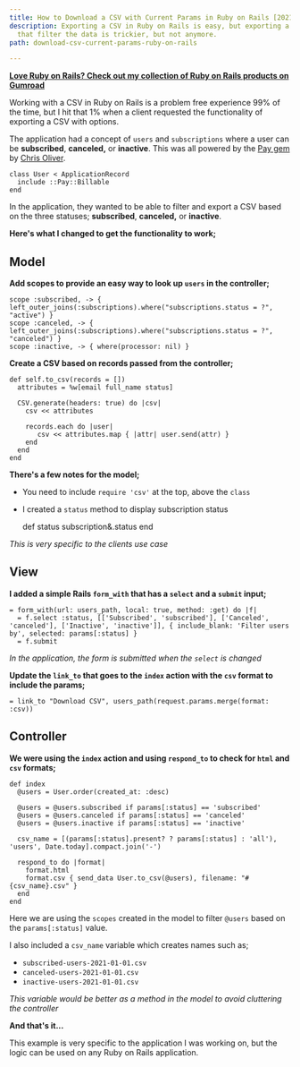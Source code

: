 ```yaml
---
title: How to Download a CSV with Current Params in Ruby on Rails [2021]
description: Exporting a CSV in Ruby on Rails is easy, but exporting a CSV with params
  that filter the data is trickier, but not anymore.
path: download-csv-current-params-ruby-on-rails

---
```

[**Love Ruby on Rails? Check out my collection of Ruby on Rails products on Gumroad**](https://gumroad.com/markmead "My personal Gumroad page")

Working with a CSV in Ruby on Rails is a problem free experience 99% of the time, but I hit that 1% when a client requested the functionality of exporting a CSV with options.

The application had a concept of `users` and `subscriptions` where a user can be **subscribed**, **canceled,** or **inactive**. This was all powered by the [Pay gem](https://github.com/pay-rails/pay "GitHub repository for the Pay gem") by [Chris Oliver](https://twitter.com/excid3 "Twitter account for Chris Oliver from GoRails").

    class User < ApplicationRecord
      include ::Pay::Billable
    end

In the application, they wanted to be able to filter and export a CSV based on the three statuses; **subscribed**, **canceled,** or **inactive**.

**Here's what I changed to get the functionality to work;**

## Model

**Add scopes to provide an easy way to look up `users` in the controller;**

    scope :subscribed, -> { left_outer_joins(:subscriptions).where("subscriptions.status = ?", "active") }
    scope :canceled, -> { left_outer_joins(:subscriptions).where("subscriptions.status = ?", "canceled") }
    scope :inactive, -> { where(processor: nil) }

**Create a CSV based on records passed from the controller;**

    def self.to_csv(records = [])
      attributes = %w[email full_name status]
    
      CSV.generate(headers: true) do |csv|
        csv << attributes
    
        records.each do |user|
           csv << attributes.map { |attr| user.send(attr) }
        end
      end
    end

**There's a few notes for the model;**

* You need to include `require 'csv'` at the top, above the `class`
* I created a `status` method to display subscription status

  def status
  subscription&.status
  end

_This is very specific to the clients use case_

## View

**I added a simple Rails `form_with` that has a `select` and a `submit` input;**

    = form_with(url: users_path, local: true, method: :get) do |f|
      = f.select :status, [['Subscribed', 'subscribed'], ['Canceled', 'canceled'], ['Inactive', 'inactive']], { include_blank: 'Filter users by', selected: params[:status] }
      = f.submit

_In the application, the form is submitted when the `select` is changed_

**Update the `link_to` that goes to the `index` action with the `csv` format to include the params;**

    = link_to "Download CSV", users_path(request.params.merge(format: :csv))

## Controller

**We were using the `index` action and using `respond_to` to check for `html` and `csv` formats;**

    def index
      @users = User.order(created_at: :desc)
    
      @users = @users.subscribed if params[:status] == 'subscribed'
      @users = @users.canceled if params[:status] == 'canceled'
      @users = @users.inactive if params[:status] == 'inactive'
    
      csv_name = [(params[:status].present? ? params[:status] : 'all'), 'users', Date.today].compact.join('-')
    
      respond_to do |format|
        format.html
        format.csv { send_data User.to_csv(@users), filename: "#{csv_name}.csv" }
      end
    end

Here we are using the `scopes` created in the model to filter `@users` based on the `params[:status]` value.

I also included a `csv_name` variable which creates names such as;

* `subscribed-users-2021-01-01.csv`
* `canceled-users-2021-01-01.csv`
* `inactive-users-2021-01-01.csv`

_This variable would be better as a method in the model to avoid cluttering the controller_

**And that's it...**

This example is very specific to the application I was working on, but the logic can be used on any Ruby on Rails application.